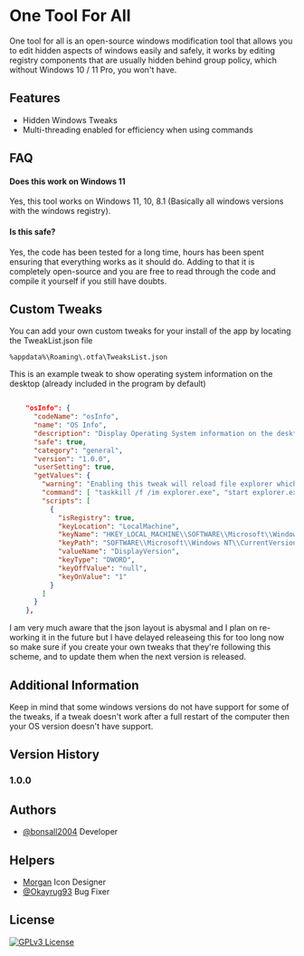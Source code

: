 
# One Tool For All 

One tool for all is an open-source windows modification tool that allows you to edit hidden aspects of windows easily and safely, it works by editing registry components that are usually hidden behind group policy, which without Windows 10 / 11 Pro, you won't have.



## Features

- Hidden Windows Tweaks
- Multi-threading enabled for efficiency when using commands 


## FAQ

#### Does this work on Windows 11

Yes, this tool works on Windows 11, 10, 8.1 (Basically all windows versions with the windows registry). 


#### Is this safe?

Yes, the code has been tested for a long time, hours has been spent ensuring that everything works as it should do. Adding to that it is completely open-source and you are free to read through the code and compile it yourself if you still have doubts.




## Custom Tweaks

You can add your own custom tweaks for your install of the app by locating the TweakList.json file
```
%appdata%\Roaming\.otfa\TweaksList.json
```
This is an example tweak to show operating system information on the desktop (already included in the program by default)

```json

    "osInfo": {
      "codeName": "osInfo",
      "name": "OS Info",
      "description": "Display Operating System information on the desktop.",
      "safe": true,
      "category": "general",
      "version": "1.0.0",
      "userSetting": true,
      "getValues": {
        "warning": "Enabling this tweak will reload file explorer which can make your taskbar vanish for a few seconds or longer.",
        "command": [ "taskkill /f /im explorer.exe", "start explorer.exe" ],
        "scripts": [
          {
            "isRegistry": true,
            "keyLocation": "LocalMachine",
            "keyName": "HKEY_LOCAL_MACHINE\\SOFTWARE\\Microsoft\\Windows NT\\CurrentVersion\\Windows\\",
            "keyPath": "SOFTWARE\\Microsoft\\Windows NT\\CurrentVersion\\Windows\\",
            "valueName": "DisplayVersion",
            "keyType": "DWORD",
            "keyOffValue": "null",
            "keyOnValue": "1"
          }
        ]
      }
    },
```

I am very much aware that the json layout is abysmal and I plan on re-working it in the future but I have delayed releaseing this for too long now so make sure if you create your own tweaks that they're following this scheme, and to update them when the next version is released.
## Additional Information

Keep in mind that some windows versions do not have support for some of the tweaks, if a tweak doesn't work after a full restart of the computer then your OS version doesn't have support.


## Version History

### 1.0.0


## Authors

- [@bonsall2004](https://github.com/bonsall2004) Developer


## Helpers

- [Morgan](https://twitter.com/MorganHughes234) Icon Designer
- [@Okayrug93](https://github.com/Okayrug93) Bug Fixer
## License
[![GPLv3 License](https://img.shields.io/badge/License-GPL%20v3-yellow.svg)](https://www.gnu.org/licenses/gpl-3.0.en.html)

